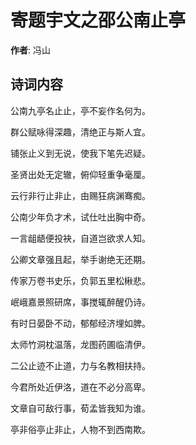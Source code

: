 # 寄题宇文之邵公南止亭

**作者**: 冯山

## 诗词内容

公南九亭名止止，亭不妄作名何为。

群公赋咏得深趣，清绝正与斯人宜。

铺张止义到无说，使我下笔先迟疑。

圣贤出处无定辙，俯仰轻重争毫厘。

云行非行止非止，由赐狂病渊骞痴。

公南少年负才术，试仕吐出胸中奇。

一言龃龉便投袂，自道岂欲求人知。

公卿文章强且起，举手谢绝无还期。

传家万卷书史乐，负郭五里松楸悲。

岷峨嘉景照研席，事搅辄醉醒仍诗。

有时日晏卧不动，郁郁经济埋如脾。

太师竹洞枕温落，龙图药圃临清伊。

二公止迹不止道，力与名教相扶持。

今君所处近伊洛，道在不必分高卑。

文章自可敌行事，荀孟皆我知为谁。

亭非俗亭止非止，人物不到西南欺。

